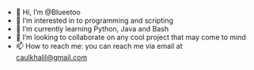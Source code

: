 - 👋 Hi, I’m @Blueetoo
- 👀 I’m interested in to programming and scripting
- 🌱 I’m currently learning Python, Java and Bash
- 💞️ I’m looking to collaborate on any cool project that may come to mind
- 📫 How to reach me: you can reach me via email at caulkhalil@gmail.com

<!---
Blueetoo/Blueetoo is a ✨ special ✨ repository because its `README.md` (this file) appears on your GitHub profile.
You can click the Preview link to take a look at your changes.
--->
